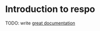 # Introduction to respo

TODO: write [great documentation](http://jacobian.org/writing/what-to-write/)
